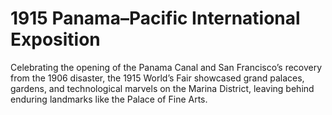 # 1915 Panama–Pacific International Exposition

Celebrating the opening of the Panama Canal and San Francisco’s recovery from the 1906 disaster, the 1915 World’s Fair showcased grand palaces, gardens, and technological marvels on the Marina District, leaving behind enduring landmarks like the Palace of Fine Arts.
